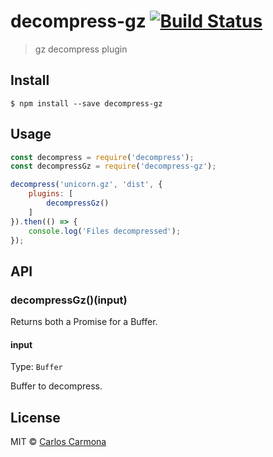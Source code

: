 # decompress-gz [![Build Status](https://travis-ci.org/ccarmona/decompress-gz.svg?branch=master)](https://travis-ci.org/ccarmona/decompress-gz)

> gz decompress plugin


## Install

```
$ npm install --save decompress-gz
```


## Usage

```js
const decompress = require('decompress');
const decompressGz = require('decompress-gz');

decompress('unicorn.gz', 'dist', {
	plugins: [
		decompressGz()
	]
}).then(() => {
	console.log('Files decompressed');
});
```


## API

### decompressGz()(input)

Returns both a Promise for a Buffer.

#### input

Type: `Buffer`

Buffer to decompress.


## License

MIT © [Carlos Carmona](https://github.com/ccarmona)
